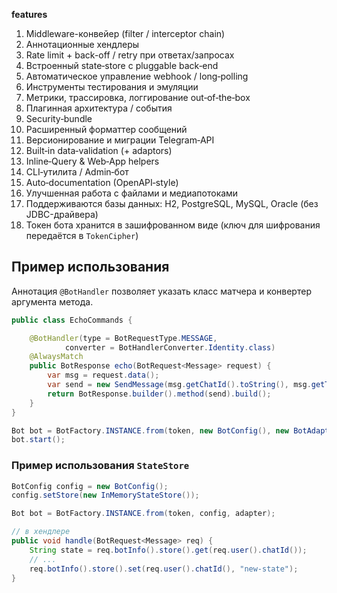 **features**
1. Middleware-конвейер (filter / interceptor chain)
2. Аннотационные хендлеры
3. Rate limit + back-off / retry при ответах/запросах
4. Встроенный state‑store с pluggable back‑end
5. Автоматическое управление webhook / long‑polling
6. Инструменты тестирования и эмуляции
7. Метрики, трассировка, логгирование out‑of‑the‑box
8. Плагинная архитектура / события
9. Security‑bundle
10. Расширенный форматтер сообщений
11. Версионирование и миграции Telegram‑API
12. Built‑in data‑validation (+ adaptors)
13. Inline‑Query & Web‑App helpers
14. CLI‑утилита / Admin‑бот
15. Auto‑documentation (OpenAPI‑style)
16. Улучшенная работа с файлами и медиапотоками
17. Поддерживаются базы данных: H2, PostgreSQL, MySQL, Oracle (без JDBC-драйвера)
18. Токен бота хранится в зашифрованном виде (ключ для шифрования передаётся в `TokenCipher`)

## Пример использования

Аннотация `@BotHandler` позволяет указать класс матчера и конвертер аргумента метода.

```java
public class EchoCommands {

    @BotHandler(type = BotRequestType.MESSAGE,
            converter = BotHandlerConverter.Identity.class)
    @AlwaysMatch
    public BotResponse echo(BotRequest<Message> request) {
        var msg = request.data();
        var send = new SendMessage(msg.getChatId().toString(), msg.getText());
        return BotResponse.builder().method(send).build();
    }
}

Bot bot = BotFactory.INSTANCE.from(token, new BotConfig(), new BotAdapterImpl(bot, converter, provider), "com.example.bot");
bot.start();
```

### Пример использования `StateStore`
```java
BotConfig config = new BotConfig();
config.setStore(new InMemoryStateStore());

Bot bot = BotFactory.INSTANCE.from(token, config, adapter);

// в хендлере
public void handle(BotRequest<Message> req) {
    String state = req.botInfo().store().get(req.user().chatId());
    // ...
    req.botInfo().store().set(req.user().chatId(), "new-state");
}
```
